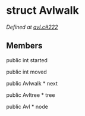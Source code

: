 # struct Avlwalk

*Defined at [avl.c#222](https://github.com/Harvey-OS/harvey/blob/main/avl.c#222)*

## Members

public int started

public int moved

public Avlwalk * next

public Avltree * tree

public Avl * node



